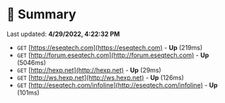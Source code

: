 # 📖 Summary
Last updated: **4/29/2022, 4:22:32 PM**

- `GET` [https://eseqtech.com](https://eseqtech.com) - **Up** (219ms)
- `GET` [http://forum.eseqtech.com](http://forum.eseqtech.com) - **Up** (5046ms)
- `GET` [http://hexp.net](http://hexp.net) - **Up** (29ms)
- `GET` [http://ws.hexp.net](http://ws.hexp.net) - **Up** (126ms)
- `GET` [http://eseqtech.com/infoline](http://eseqtech.com/infoline) - **Up** (101ms)
